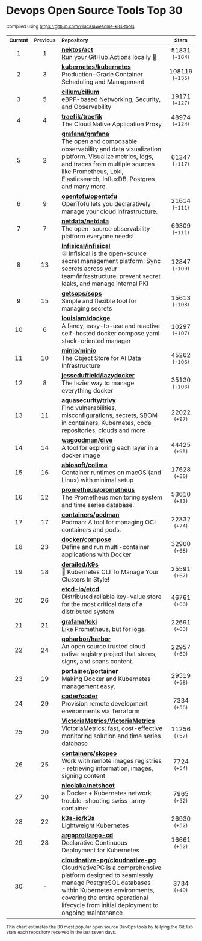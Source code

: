 # Devops Open Source Tools Top 30
<sup>Compiled using https://github.com/vilaca/awesome-k8s-tools</sup>
<div align="center">

|<sub>Current</sub>|<sub>Previous</sub>|<sub>Repository</sub>|<sub>Stars</sub>|
|:---:|:---:|:---|:---:|
|1|1|[**nektos/act**](https://github.com/nektos/act)<br/>Run your GitHub Actions locally 🚀|51831 <sup>(+164)</sup>|
|2|3|[**kubernetes/kubernetes**](https://github.com/kubernetes/kubernetes)<br/>Production-Grade Container Scheduling and Management|108119 <sup>(+135)</sup>|
|3|5|[**cilium/cilium**](https://github.com/cilium/cilium)<br/>eBPF-based Networking, Security, and Observability|19171 <sup>(+127)</sup>|
|4|4|[**traefik/traefik**](https://github.com/traefik/traefik)<br/>The Cloud Native Application Proxy|48974 <sup>(+124)</sup>|
|5|2|[**grafana/grafana**](https://github.com/grafana/grafana)<br/>The open and composable observability and data visualization platform. Visualize metrics, logs, and traces from multiple sources like Prometheus, Loki, Elasticsearch, InfluxDB, Postgres and many more. |61347 <sup>(+117)</sup>|
|6|9|[**opentofu/opentofu**](https://github.com/opentofu/opentofu)<br/>OpenTofu lets you declaratively manage your cloud infrastructure.|21614 <sup>(+111)</sup>|
|7|7|[**netdata/netdata**](https://github.com/netdata/netdata)<br/>The open-source observability platform everyone needs!|69309 <sup>(+111)</sup>|
|8|13|[**Infisical/infisical**](https://github.com/Infisical/infisical)<br/>♾ Infisical is the open-source secret management platform: Sync secrets across your team/infrastructure, prevent secret leaks, and manage internal PKI|12847 <sup>(+109)</sup>|
|9|15|[**getsops/sops**](https://github.com/getsops/sops)<br/>Simple and flexible tool for managing secrets|15613 <sup>(+108)</sup>|
|10|6|[**louislam/dockge**](https://github.com/louislam/dockge)<br/>A fancy, easy-to-use and reactive self-hosted docker compose.yaml stack-oriented manager|10297 <sup>(+107)</sup>|
|11|10|[**minio/minio**](https://github.com/minio/minio)<br/>The Object Store for AI Data Infrastructure|45262 <sup>(+106)</sup>|
|12|8|[**jesseduffield/lazydocker**](https://github.com/jesseduffield/lazydocker)<br/>The lazier way to manage everything docker|35130 <sup>(+106)</sup>|
|13|11|[**aquasecurity/trivy**](https://github.com/aquasecurity/trivy)<br/>Find vulnerabilities, misconfigurations, secrets, SBOM in containers, Kubernetes, code repositories, clouds and more|22022 <sup>(+97)</sup>|
|14|14|[**wagoodman/dive**](https://github.com/wagoodman/dive)<br/>A tool for exploring each layer in a docker image|44425 <sup>(+95)</sup>|
|15|16|[**abiosoft/colima**](https://github.com/abiosoft/colima)<br/>Container runtimes on macOS (and Linux) with minimal setup|17628 <sup>(+88)</sup>|
|16|12|[**prometheus/prometheus**](https://github.com/prometheus/prometheus)<br/>The Prometheus monitoring system and time series database.|53610 <sup>(+83)</sup>|
|17|17|[**containers/podman**](https://github.com/containers/podman)<br/>Podman: A tool for managing OCI containers and pods.|22332 <sup>(+74)</sup>|
|18|23|[**docker/compose**](https://github.com/docker/compose)<br/>Define and run multi-container applications with Docker|32900 <sup>(+68)</sup>|
|19|18|[**derailed/k9s**](https://github.com/derailed/k9s)<br/>🐶 Kubernetes CLI To Manage Your Clusters In Style!|25591 <sup>(+67)</sup>|
|20|26|[**etcd-io/etcd**](https://github.com/etcd-io/etcd)<br/>Distributed reliable key-value store for the most critical data of a distributed system|46761 <sup>(+66)</sup>|
|21|21|[**grafana/loki**](https://github.com/grafana/loki)<br/>Like Prometheus, but for logs.|22691 <sup>(+63)</sup>|
|22|24|[**goharbor/harbor**](https://github.com/goharbor/harbor)<br/>An open source trusted cloud native registry project that stores, signs, and scans content.|22957 <sup>(+60)</sup>|
|23|19|[**portainer/portainer**](https://github.com/portainer/portainer)<br/>Making Docker and Kubernetes management easy.|29519 <sup>(+58)</sup>|
|24|29|[**coder/coder**](https://github.com/coder/coder)<br/>Provision remote development environments via Terraform|7334 <sup>(+58)</sup>|
|25|20|[**VictoriaMetrics/VictoriaMetrics**](https://github.com/VictoriaMetrics/VictoriaMetrics)<br/>VictoriaMetrics: fast, cost-effective monitoring solution and time series database|11256 <sup>(+57)</sup>|
|26|25|[**containers/skopeo**](https://github.com/containers/skopeo)<br/>Work with remote images registries - retrieving information, images, signing content|7724 <sup>(+54)</sup>|
|27|30|[**nicolaka/netshoot**](https://github.com/nicolaka/netshoot)<br/>a Docker + Kubernetes network trouble-shooting swiss-army container|7965 <sup>(+52)</sup>|
|28|22|[**k3s-io/k3s**](https://github.com/k3s-io/k3s)<br/>Lightweight Kubernetes|26930 <sup>(+52)</sup>|
|29|28|[**argoproj/argo-cd**](https://github.com/argoproj/argo-cd)<br/>Declarative Continuous Deployment for Kubernetes|16661 <sup>(+52)</sup>|
|30|-|[**cloudnative-pg/cloudnative-pg**](https://github.com/cloudnative-pg/cloudnative-pg)<br/>CloudNativePG is a comprehensive platform designed to seamlessly manage PostgreSQL databases within Kubernetes environments, covering the entire operational lifecycle from initial deployment to ongoing maintenance|3734 <sup>(+49)</sup>|


</div>

<sub>This chart estimates the 30 most popular open source DevOps tools by tallying the GitHub stars each repository received in the last seven days.</sub>
